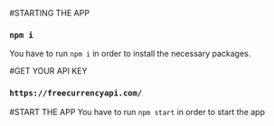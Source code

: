 #STARTING THE APP

### `npm i`
You have to run `npm i` in order to install the necessary packages.

#GET YOUR API KEY
### `https://freecurrencyapi.com/`

#START THE APP
You have to run `npm start` in order to start the app


